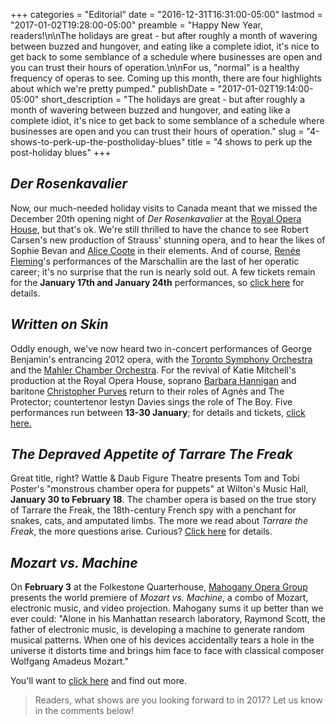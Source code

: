 +++
categories = "Editorial"
date = "2016-12-31T16:31:00-05:00"
lastmod = "2017-01-02T19:28:00-05:00"
preamble = "Happy New Year, readers!\n\nThe holidays are great - but after roughly a month of wavering between buzzed and hungover, and eating like a complete idiot, it's nice to get back to some semblance of a schedule where businesses are open and you can trust their hours of operation.\n\nFor us, \"normal\" is a healthy frequency of operas to see. Coming up this month, there are four highlights about which we're pretty pumped."
publishDate = "2017-01-02T19:14:00-05:00"
short_description = "The holidays are great - but after roughly a month of wavering between buzzed and hungover, and eating like a complete idiot, it&#039;s nice to get back to some semblance of a schedule where businesses are open and you can trust their hours of operation."
slug = "4-shows-to-perk-up-the-postholiday-blues"
title = "4 shows to perk up the post-holiday blues"
+++

## *Der Rosenkavalier*

Now, our much-needed holiday visits to Canada meant that we missed the December 20th opening night of *Der Rosenkavalier* at the [Royal Opera House](/scene/companies/royal-opera-house/), but that's ok. We're still thrilled to have the chance to see Robert Carsen's new production of Strauss' stunning opera, and to hear the likes of Sophie Bevan and [Alice Coote](/talking-with-singers-alice-coote/) in their elements. And of course, [Renée Fleming](/scene/people/renee-fleming/)'s performances of the Marschallin are the last of her operatic career; it's no surprise that the run is nearly sold out. A few tickets remain for the **January 17th and January 24th** performances, so [click here](http://www.roh.org.uk/productions/der-rosenkavalier-by-robert-carsen) for details.

## *Written on Skin*

Oddly enough, we've now heard two in-concert performances of George Benjamin's entrancing 2012 opera, with the [Toronto Symphony Orchestra](/in-review-written-on-skin/) and the [Mahler Chamber Orchestra](/still-stunning-written-on-skin/). For the revival of Katie Mitchell's production at the Royal Opera House, soprano [Barbara Hannigan](/scene/people/barbara-hannigan/) and baritone [Christopher Purves](/talking-with-singers-christopher-purves/) return to their roles of Agnès and The Protector; countertenor Iestyn Davies sings the role of The Boy. Five performances run between **13-30 January**; for details and tickets, [click here.](http://www.roh.org.uk/productions/written-on-skin-by-katie-mitchell)

## *The Depraved Appetite of Tarrare The Freak*

Great title, right? Wattle & Daub Figure Theatre presents Tom and Tobi Poster's "monstrous chamber opera for puppets" at Wilton's Music Hall, **January 30 to February 18**. The chamber opera is based on the true story of Tarrare the Freak, the 18th-century French spy with a penchant for snakes, cats, and amputated limbs. The more we read about *Tarrare the Freak*, the more questions arise. Curious? [Click here](http://www.wattleanddaub.co.uk/tarrare.html) for details.

## *Mozart vs. Machine*

On **February 3** at the Folkestone Quarterhouse, [Mahogany Opera Group](/scene/companies/mahogany-opera-group/) presents the world premiere of *Mozart vs. Machine*, a combo of Mozart, electronic music, and video projection. Mahogany sums it up better than we ever could: "Alone in his Manhattan research laboratory, Raymond Scott, the father of electronic music, is developing a machine to generate random musical patterns. When one of his devices accidentally tears a hole in the universe it distorts time and brings him face to face with classical composer Wolfgang Amadeus Mozart."

You'll want to [click here](http://mahoganyoperagroup.co.uk/productions/mozart-vs-machine/) and find out more.

>Readers, what shows are you looking forward to in 2017? Let us know in the comments below!
